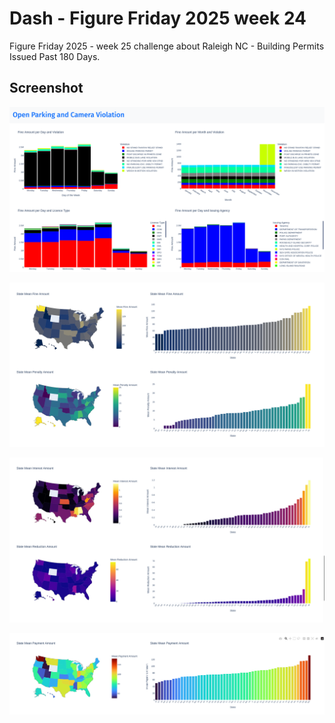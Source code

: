 # Dash - Figure Friday 2025 week 24

Figure Friday 2025 - week 25 challenge about Raleigh NC - Building Permits Issued Past 180 Days.

## Screenshot

![Directory structure](https://github.com/XLlobet/dash-figure-friday-2025-w24/blob/main/Screenshot%20from%202025-06-18%2008-39-45.png)

![Directory structure](https://github.com/XLlobet/dash-figure-friday-2025-w24/blob/main/Screenshot%20from%202025-06-18%2008-40-03.png)

![Directory structure](https://github.com/XLlobet/dash-figure-friday-2025-w24/blob/main/Screenshot%20from%202025-06-18%2008-40-15.png)

![Directory structure](https://github.com/XLlobet/dash-figure-friday-2025-w24/blob/main/Screenshot%20from%202025-06-18%2008-40-27.png)

